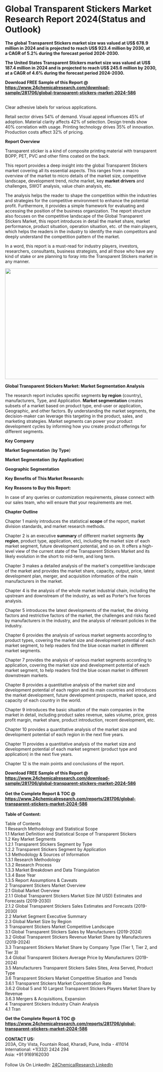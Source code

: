 <h1>Global Transparent Stickers Market Research Report 2024(Status and Outlook)</h1><p><strong>The global Transparent Stickers market size was valued at US$ 678.9 million in 2024 and is projected to reach US$ 923.4 million by 2030, at a CAGR of 5.2% during the forecast period 2024-2030.</strong></p><p>
</p><p><strong>The United States Transparent Stickers market size was valued at US$ 187.4 million in 2024 and is projected to reach US$ 245.6 million by 2030, at a CAGR of 4.6% during the forecast period 2024-2030.</strong></p><div><b>Download FREE Sample of this Report @ 
            <a href="https://www.24chemicalresearch.com/download-sample/281706/global-transparent-stickers-market-2024-586">
            https://www.24chemicalresearch.com/download-sample/281706/global-transparent-stickers-market-2024-586</a></b></div><br><p>
</p><p>Clear adhesive labels for various applications.</p><p>
</p><p>Retail sector drives 54% of demand. Visual appeal influences 45% of adoption. Material clarity affects 42% of selection. Design trends show 40% correlation with usage. Printing technology drives 35% of innovation. Production costs affect 32% of pricing.</p><p>
</p><p><strong>Report Overview</strong></p><p>
</p><p></p><p>
</p><p>Transparent sticker is a kind of composite printing material with transparent BOPP, PET, PVC and other films coated on the back.</p><p>
</p><p>This report provides a deep insight into the global Transparent Stickers market covering all its essential aspects. This ranges from a macro overview of the market to micro details of the market size, competitive landscape, development trend, niche market, key <strong>market drivers</strong> and challenges, SWOT analysis, value chain analysis, etc.</p><p>
</p><p>The analysis helps the reader to shape the competition within the industries and strategies for the competitive environment to enhance the potential profit. Furthermore, it provides a simple framework for evaluating and accessing the position of the business organization. The report structure also focuses on the competitive landscape of the Global Transparent Stickers Market, this report introduces in detail the market share, market performance, product situation, operation situation, etc. of the main players, which helps the readers in the industry to identify the main competitors and deeply understand the competition pattern of the market.</p><p>
</p><p>In a word, this report is a must-read for industry players, investors, researchers, consultants, business strategists, and all those who have any kind of stake or are planning to foray into the Transparent Stickers market in any manner.</p><p>
</p><p><img alt="" src="https://24chemicalresearch.com/assets/report-images/TransparentStickersMarket.png" style="height:366px; width:731px"></p><p>
</p><p><strong>Global Transparent Stickers Market: Market Segmentation Analysis</strong></p><p>
</p><p>The research report includes specific segments <strong>by region</strong> (country), manufacturers, Type, and Application. <strong>Market segmentation</strong> creates subsets of a market based on product type, end-user or application, Geographic, and other factors. By understanding the market segments, the decision-maker can leverage this targeting in the product, sales, and marketing strategies. Market segments can power your product development cycles by informing how you create product offerings for different segments.</p><p>
</p><p><strong>Key Company</strong></p><p>
</p><p>
<strong>Market Segmentation</strong> (<strong>by Type</strong>)</p><p>
</p><p>
<strong>Market Segmentation</strong> (<strong>by Application</strong>)</p><p>
</p><p>
<strong>Geographic Segmentation</strong></p><p>
</p><p>
<strong>Key Benefits of This Market Research:</strong></p><p>
</p><p>
<strong>Key Reasons to Buy this Report:</strong></p><p>
</p><p>
</p><p>In case of any queries or customization requirements, please connect with our sales team, who will ensure that your requirements are met.</p><p>
</p><p><strong>Chapter Outline</strong></p><p>
</p><p>Chapter 1 mainly introduces the statistical <strong>scope</strong> of the report, market division standards, and market research methods.</p><p>
</p><p>Chapter 2 is an executive <strong>summary</strong> of different market segments (<strong>by region</strong>, product type, application, etc), including the market size of each market segment, future development potential, and so on. It offers a high-level view of the current state of the Transparent Stickers Market and its likely evolution in the short to mid-term, and long term.</p><p>
</p><p>Chapter 3 makes a detailed analysis of the market's competitive landscape of the market and provides the market share, capacity, output, price, latest development plan, merger, and acquisition information of the main manufacturers in the market.</p><p>
</p><p>Chapter 4 is the analysis of the whole market industrial chain, including the upstream and downstream of the industry, as well as Porter's five forces analysis.</p><p>
</p><p>Chapter 5 introduces the latest developments of the market, the driving factors and restrictive factors of the market, the challenges and risks faced by manufacturers in the industry, and the analysis of relevant policies in the industry.</p><p>
</p><p>Chapter 6 provides the analysis of various market segments according to product types, covering the market size and development potential of each market segment, to help readers find the blue ocean market in different market segments.</p><p>
</p><p>Chapter 7 provides the analysis of various market segments according to application, covering the market size and development potential of each market segment, to help readers find the blue ocean market in different downstream markets.</p><p>
</p><p>Chapter 8 provides a quantitative analysis of the market size and development potential of each region and its main countries and introduces the market development, future development prospects, market space, and capacity of each country in the world.</p><p>
</p><p>Chapter 9 introduces the basic situation of the main companies in the market in detail, including product sales revenue, sales volume, price, gross profit margin, market share, product introduction, recent development, etc.</p><p>
</p><p>Chapter 10 provides a quantitative analysis of the market size and development potential of each region in the next five years.</p><p>
</p><p>Chapter 11 provides a quantitative analysis of the market size and development potential of each market segment (product type and application) in the next five years.</p><p>
</p><p>Chapter 12 is the main points and conclusions of the report.</p><div><b>Download FREE Sample of this Report @ 
            <a href="https://www.24chemicalresearch.com/download-sample/281706/global-transparent-stickers-market-2024-586">
            https://www.24chemicalresearch.com/download-sample/281706/global-transparent-stickers-market-2024-586</a></b></div><br><div><b>Get the Complete Report & TOC @ 
            <a href="https://www.24chemicalresearch.com/reports/281706/global-transparent-stickers-market-2024-586">
            https://www.24chemicalresearch.com/reports/281706/global-transparent-stickers-market-2024-586</a></b></div><br>
            <b>Table of Content:</b><p>Table of Contents<br />
 1 Research Methodology and Statistical Scope<br />
 1.1 Market Definition and Statistical Scope of Transparent Stickers<br />
 1.2 Key Market Segments<br />
 1.2.1 Transparent Stickers Segment by Type<br />
 1.2.2 Transparent Stickers Segment by Application<br />
 1.3 Methodology & Sources of Information<br />
 1.3.1 Research Methodology<br />
 1.3.2 Research Process<br />
 1.3.3 Market Breakdown and Data Triangulation<br />
 1.3.4 Base Year<br />
 1.3.5 Report Assumptions & Caveats<br />
 2 Transparent Stickers Market Overview<br />
 2.1 Global Market Overview<br />
 2.1.1 Global Transparent Stickers Market Size (M USD) Estimates and Forecasts (2019-2030)<br />
 2.1.2 Global Transparent Stickers Sales Estimates and Forecasts (2019-2030)<br />
 2.2 Market Segment Executive Summary<br />
 2.3 Global Market Size by Region<br />
 3 Transparent Stickers Market Competitive Landscape<br />
 3.1 Global Transparent Stickers Sales by Manufacturers (2019-2024)<br />
 3.2 Global Transparent Stickers Revenue Market Share by Manufacturers (2019-2024)<br />
 3.3 Transparent Stickers Market Share by Company Type (Tier 1, Tier 2, and Tier 3)<br />
 3.4 Global Transparent Stickers Average Price by Manufacturers (2019-2024)<br />
 3.5 Manufacturers Transparent Stickers Sales Sites, Area Served, Product Type<br />
 3.6 Transparent Stickers Market Competitive Situation and Trends<br />
 3.6.1 Transparent Stickers Market Concentration Rate<br />
 3.6.2 Global 5 and 10 Largest Transparent Stickers Players Market Share by Revenue<br />
 3.6.3 Mergers & Acquisitions, Expansion<br />
 4 Transparent Stickers Industry Chain Analysis<br />
 4.1 Tran</p><div><b>Get the Complete Report & TOC @ 
            <a href="https://www.24chemicalresearch.com/reports/281706/global-transparent-stickers-market-2024-586">
            https://www.24chemicalresearch.com/reports/281706/global-transparent-stickers-market-2024-586</a></b></div><br><b>CONTACT US:</b><br>
            203A, City Vista, Fountain Road, Kharadi, Pune, India - 411014<br>
            International: +1(332) 2424 294<br>
            Asia: +91 9169162030 <br><br>
            Follow Us On LinkedIn: <a href="https://www.linkedin.com/company/24chemicalresearch/">24ChemicalResearch LinkedIn</a>